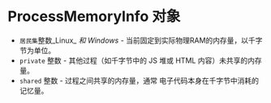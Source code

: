 # ProcessMemoryInfo 对象

* `居民集`整数_Linux_ _和 Windows_ - 当前固定到实际物理RAM的内存量，以千字节为单位。
* `private` 整数 - 其他过程（如千字节中的 JS 堆或 HTML 内容）未共享的内存量。
* `shared` 整数 - 过程之间共享的内存量，通常 电子代码本身在千字节中消耗的记忆量。
